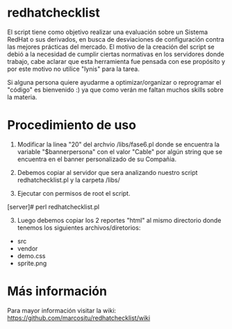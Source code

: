 redhatchecklist
===============

El script tiene como objetivo realizar una evaluación sobre un Sistema RedHat o sus derivados, en busca de desviaciones de configuración contra las mejores prácticas del mercado.  El motivo de la creación del script se debió a la necesidad de cumplir ciertas normativas en los servidores donde trabajo, cabe aclarar que esta herramienta fue pensada con ese propósito y por este motivo no utilice "lynis" para la tarea.

Si alguna persona quiere ayudarme a optimizar/organizar o reprogramar el "código" es bienvenido :) ya que como verán me faltan muchos skills sobre la materia.

Procedimiento de uso
====================

1) Modificar la linea "20" del archvio /libs/fase6.pl donde se encuentra la variable "$bannerpersona" con el valor "Cable" por algún string que se encuentra en el banner personalizado de su Compañia.

2) Debemos copiar al servidor que sera analizando nuestro script redhatchecklist.pl y la carpeta /libs/

2) Ejecutar con permisos de root el script.

[server]# perl redhatchecklist.pl

3) Luego debemos copiar los 2 reportes "html" al mismo directorio donde tenemos los siguientes archivos/diretorios:
- src
- vendor
- demo.css
- sprite.png

Más información
====================
Para mayor información visitar la wiki: https://github.com/marcositu/redhatchecklist/wiki

